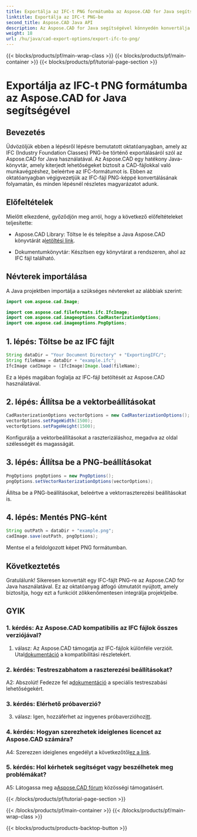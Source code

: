 ```yaml
---
title: Exportálja az IFC-t PNG formátumba az Aspose.CAD for Java segítségével
linktitle: Exportálja az IFC-t PNG-be
second_title: Aspose.CAD Java API
description: Az Aspose.CAD for Java segítségével könnyedén konvertálja az IFC-t PNG formátumba. Kövesse lépésről lépésre bemutató oktatóanyagunkat.
weight: 18
url: /hu/java/cad-export-options/export-ifc-to-png/
---
```


{{< blocks/products/pf/main-wrap-class >}}
{{< blocks/products/pf/main-container >}}
{{< blocks/products/pf/tutorial-page-section >}}

# Exportálja az IFC-t PNG formátumba az Aspose.CAD for Java segítségével

## Bevezetés

Üdvözöljük ebben a lépésről lépésre bemutatott oktatóanyagban, amely az IFC (Industry Foundation Classes) PNG-be történő exportálásáról szól az Aspose.CAD for Java használatával. Az Aspose.CAD egy hatékony Java-könyvtár, amely kiterjedt lehetőségeket biztosít a CAD-fájlokkal való munkavégzéshez, beleértve az IFC-formátumot is. Ebben az oktatóanyagban végigvezetjük az IFC-fájl PNG-képpé konvertálásának folyamatán, és minden lépésnél részletes magyarázatot adunk.

## Előfeltételek

Mielőtt elkezdené, győződjön meg arról, hogy a következő előfeltételeket teljesítette:

-  Aspose.CAD Library: Töltse le és telepítse a Java Aspose.CAD könyvtárát a[letöltési link](https://releases.aspose.com/cad/java/).

- Dokumentumkönyvtár: Készítsen egy könyvtárat a rendszeren, ahol az IFC fájl található.

## Névterek importálása

A Java projektben importálja a szükséges névtereket az alábbiak szerint:

```java
import com.aspose.cad.Image;

import com.aspose.cad.fileformats.ifc.IfcImage;
import com.aspose.cad.imageoptions.CadRasterizationOptions;
import com.aspose.cad.imageoptions.PngOptions;
```

## 1. lépés: Töltse be az IFC fájlt

```java
String dataDir = "Your Document Directory" + "ExportingIFC/";
String fileName = dataDir + "example.ifc";
IfcImage cadImage = (IfcImage)Image.load(fileName);
```

Ez a lépés magában foglalja az IFC-fájl betöltését az Aspose.CAD használatával.

## 2. lépés: Állítsa be a vektorbeállításokat

```java
CadRasterizationOptions vectorOptions = new CadRasterizationOptions();
vectorOptions.setPageWidth(1500);
vectorOptions.setPageHeight(1500);
```

Konfigurálja a vektorbeállításokat a raszterizáláshoz, megadva az oldal szélességét és magasságát.

## 3. lépés: Állítsa be a PNG-beállításokat

```java
PngOptions pngOptions = new PngOptions();
pngOptions.setVectorRasterizationOptions(vectorOptions);
```

Állítsa be a PNG-beállításokat, beleértve a vektorraszterezési beállításokat is.

## 4. lépés: Mentés PNG-ként

```java
String outPath = dataDir + "example.png";
cadImage.save(outPath, pngOptions);
```

Mentse el a feldolgozott képet PNG formátumban.

## Következtetés

Gratulálunk! Sikeresen konvertált egy IFC-fájlt PNG-re az Aspose.CAD for Java használatával. Ez az oktatóanyag átfogó útmutatót nyújtott, amely biztosítja, hogy ezt a funkciót zökkenőmentesen integrálja projektjeibe.

## GYIK

### 1. kérdés: Az Aspose.CAD kompatibilis az IFC fájlok összes verziójával?

 1. válasz: Az Aspose.CAD támogatja az IFC-fájlok különféle verzióit. Utal[dokumentáció](https://reference.aspose.com/cad/java/) a kompatibilitási részletekért.

### 2. kérdés: Testreszabhatom a raszterezési beállításokat?

 A2: Abszolút! Fedezze fel a[dokumentáció](https://reference.aspose.com/cad/java/) a speciális testreszabási lehetőségekért.

### 3. kérdés: Elérhető próbaverzió?

3. válasz: Igen, hozzáférhet az ingyenes próbaverzióhoz[itt](https://releases.aspose.com/).

### 4. kérdés: Hogyan szerezhetek ideiglenes licencet az Aspose.CAD számára?

 A4: Szerezzen ideiglenes engedélyt a következőtől[ez a link](https://purchase.aspose.com/temporary-license/).

### 5. kérdés: Hol kérhetek segítséget vagy beszélhetek meg problémákat?

A5: Látogassa meg a[Aspose.CAD fórum](https://forum.aspose.com/c/cad/19) közösségi támogatásért.

{{< /blocks/products/pf/tutorial-page-section >}}

{{< /blocks/products/pf/main-container >}}
{{< /blocks/products/pf/main-wrap-class >}}

{{< blocks/products/products-backtop-button >}}
